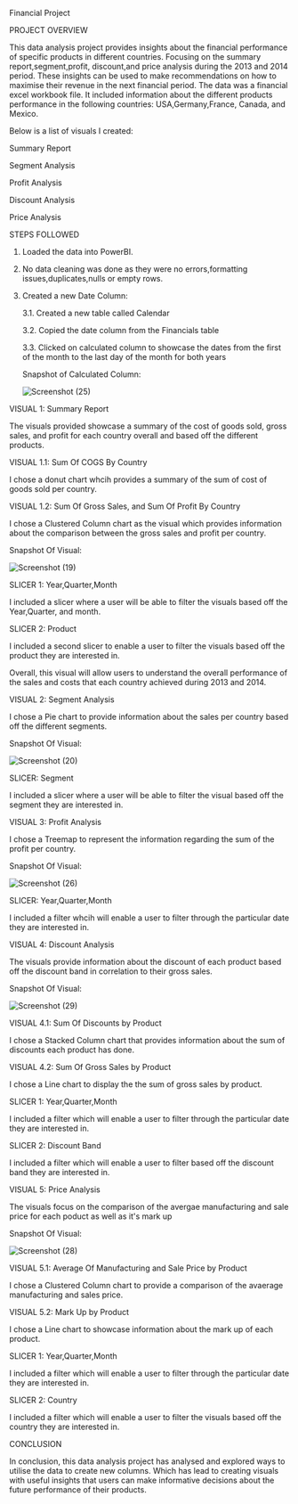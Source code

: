 Financial Project

PROJECT OVERVIEW

This data analysis project provides insights about the financial performance of specific products in different countries. Focusing on the summary report,segment,profit,
discount,and price analysis during the 2013 and 2014 period. These insights can be used to make recommendations on how to maximise their revenue in the next financial period.
The data was a financial excel workbook file. It included information about the different products performance in the following countries: USA,Germany,France, Canada, and Mexico.

Below is a list of visuals I created: 

Summary Report

Segment Analysis

Profit Analysis

Discount Analysis

Price Analysis

STEPS FOLLOWED

1. Loaded the data into PowerBI.
2. No data cleaning was done as they were no errors,formatting issues,duplicates,nulls or empty rows.
3. Created a new Date Column:


   3.1. Created a new table called Calendar
   
   3.2. Copied the date column from the Financials table
   
   3.3. Clicked on calculated column to showcase the dates from the first of the month to the last day of the month 
        for both years


    Snapshot of Calculated Column:


   ![Screenshot (25)](https://github.com/khelz424/Financial-Project/assets/141655852/5bf91776-ded5-435b-8390-b74b66e9f38b)


VISUAL 1: Summary Report

The visuals provided showcase a summary of the cost of goods sold, gross sales, and profit for each country overall and based off the different products.

VISUAL 1.1: Sum Of COGS By Country

I chose a donut chart whcih provides a summary of the sum of cost of goods sold per country.

VISUAL 1.2: Sum Of Gross Sales, and Sum Of Profit By Country

I chose a Clustered Column chart as the visual which provides information about the comparison between the gross sales and profit per country.


Snapshot Of Visual:


![Screenshot (19)](https://github.com/khelz424/Financial-Project/assets/141655852/a32c5771-f159-487f-b3a3-5caaa2707fd2)

SLICER 1: Year,Quarter,Month

I included a slicer where a user will be able to filter the visuals based off the Year,Quarter, and month.

SLICER 2: Product

I included a second slicer to enable a user to filter the visuals based off the product they are interested in.

Overall, this visual will allow users to understand the overall performance of the sales and costs that each country achieved during 2013 and 2014.


VISUAL 2: Segment Analysis

I chose a Pie chart to provide information about the sales per country based off the different segments.

Snapshot Of Visual:


![Screenshot (20)](https://github.com/khelz424/Financial-Project/assets/141655852/1419cd68-d038-4650-a1ef-a3c6c9f70344)


SLICER: Segment

I included a slicer where a user will be able to filter the visual based off the segment they are interested in.




VISUAL 3: Profit Analysis

I chose a Treemap to represent the information regarding the sum of the profit per country.


Snapshot Of Visual:


![Screenshot (26)](https://github.com/khelz424/Financial-Project/assets/141655852/90d47604-7d87-44a3-bbcc-675af0759242)



SLICER: Year,Quarter,Month

I included a filter whcih will enable a user to filter through the particular date they are interested in.


VISUAL 4: Discount Analysis

The visuals provide information about the discount of each product based off the discount band in correlation to their gross sales.

Snapshot Of Visual:


![Screenshot (29)](https://github.com/khelz424/Financial-Project/assets/141655852/edb228d2-f222-4bc5-b822-08f55cb58621)



VISUAL 4.1: Sum Of Discounts by Product 

I chose a Stacked Column chart that provides information about the sum of discounts each product has done.

VISUAL 4.2: Sum Of Gross Sales by Product

I chose a Line chart to display the the sum of gross sales by product.

SLICER 1: Year,Quarter,Month

I included a filter which will enable a user to filter through the particular date they are interested in.

SLICER 2: Discount Band

I included a filter which will enable a user to filter based off the discount band they are interested in. 


VISUAL 5: Price Analysis

The visuals focus on the comparison of the avergae manufacturing and sale price for each poduct as well as it's mark up


Snapshot Of Visual:

![Screenshot (28)](https://github.com/khelz424/Financial-Project/assets/141655852/f37c1f02-3d14-4363-ab02-78386075c1fa)


VISUAL 5.1: Average Of Manufacturing and Sale Price by Product

I chose a Clustered Column chart to provide a comparison of the avaerage manufacturing and sales price.

VISUAL 5.2: Mark Up by Product

I chose a Line chart to showcase information about the mark up of each product.


SLICER 1: Year,Quarter,Month

I included a filter which will enable a user to filter through the particular date they are interested in.

SLICER 2: Country

I included a filter which will enable a user to filter the visuals based off the country they are interested in.




CONCLUSION

In conclusion, this data analysis project has analysed and explored ways to utilise the data to create new columns. Which has lead to creating visuals with useful insights that users can make informative decisions about the future performance of their products.
